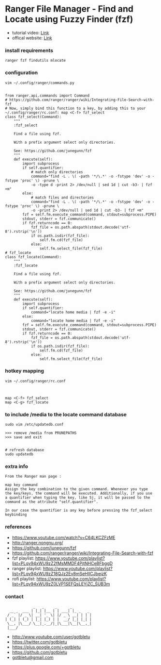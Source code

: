 # Ranger File Manager - Find and Locate using Fuzzy Finder (fzf)
* tutorial video: [Link](https://www.youtube.com/watch?v=C64LKCZFzME)
* offical website: [Link](https://www.youtube.com/user/gotbletu)

### install requirements
    ranger fzf findutils mlocate

### configuration
    vim ~/.config/ranger/commands.py
    
    
    from ranger.api.commands import Command
    # https://github.com/ranger/ranger/wiki/Integrating-File-Search-with-fzf
    # Now, simply bind this function to a key, by adding this to your ~/.config/ranger/rc.conf: map <C-f> fzf_select
    class fzf_select(Command):
        """
        :fzf_select
    
        Find a file using fzf.
    
        With a prefix argument select only directories.
    
        See: https://github.com/junegunn/fzf
        """
        def execute(self):
            import subprocess
            if self.quantifier:
                # match only directories
                command="find -L . \( -path '*/\.*' -o -fstype 'dev' -o -fstype 'proc' \) -prune \
                -o -type d -print 2> /dev/null | sed 1d | cut -b3- | fzf +m"
            else:
                # match files and directories
                command="find -L . \( -path '*/\.*' -o -fstype 'dev' -o -fstype 'proc' \) -prune \
                -o -print 2> /dev/null | sed 1d | cut -b3- | fzf +m"
            fzf = self.fm.execute_command(command, stdout=subprocess.PIPE)
            stdout, stderr = fzf.communicate()
            if fzf.returncode == 0:
                fzf_file = os.path.abspath(stdout.decode('utf-8').rstrip('\n'))
                if os.path.isdir(fzf_file):
                    self.fm.cd(fzf_file)
                else:
                    self.fm.select_file(fzf_file)
    # fzf_locate
    class fzf_locate(Command):
        """
        :fzf_locate
    
        Find a file using fzf.
    
        With a prefix argument select only directories.
    
        See: https://github.com/junegunn/fzf
        """
        def execute(self):
            import subprocess
            if self.quantifier:
                command="locate home media | fzf -e -i"
            else:
                command="locate home media | fzf -e -i"
            fzf = self.fm.execute_command(command, stdout=subprocess.PIPE)
            stdout, stderr = fzf.communicate()
            if fzf.returncode == 0:
                fzf_file = os.path.abspath(stdout.decode('utf-8').rstrip('\n'))
                if os.path.isdir(fzf_file):
                    self.fm.cd(fzf_file)
                else:
                    self.fm.select_file(fzf_file)

### hotkey mapping
    vim ~/.config/ranger/rc.conf
    


    map <C-f> fzf_select
    map <C-g> fzf_locate

### to include /media to the locate command database

    sudo vim /etc/updatedb.conf
    
    >>> remove /media from PRUNEPATHS
    >>> save and exit
    

    # refresh database
    sudo updatedb

### extra info

    From the Ranger man page :
    
    map key command
    Assign the key combination to the given command. Whenever you type
    the key/keys, the command will be executed. Additionally, if you use
    a quantifier when typing the key, like 5j, it will be passed to the
    command as the attribute "self.quantifier".
    
    In our case the quantifier is any key before pressing the fzf_select keybinding


### references
- https://www.youtube.com/watch?v=C64LKCZFzME
- http://ranger.nongnu.org/
- https://github.com/junegunn/fzf
- https://github.com/ranger/ranger/wiki/Integrating-File-Search-with-fzf
- fzf playlist: https://www.youtube.com/playlist?list=PLqv94xWU9zZ2fMsMMDF4PjtNHCeBFbggD
- ranger playlist: https://www.youtube.com/playlist?list=PLqv94xWU9zZ18QJz2Ev8mSeHlICJbejzK
- rofi playlist: https://www.youtube.com/playlist?list=PLqv94xWU9zZ0LVP1SEFQsLEYjZC_SUB3m

### contact

                 _   _     _      _         
      __ _  ___ | |_| |__ | | ___| |_ _   _ 
     / _` |/ _ \| __| '_ \| |/ _ \ __| | | |
    | (_| | (_) | |_| |_) | |  __/ |_| |_| |
     \__, |\___/ \__|_.__/|_|\___|\__|\__,_|
     |___/                                  

- http://www.youtube.com/user/gotbletu
- https://twitter.com/gotbletu
- https://plus.google.com/+gotbletu
- https://github.com/gotbletu
- gotbletu@gmail.com


